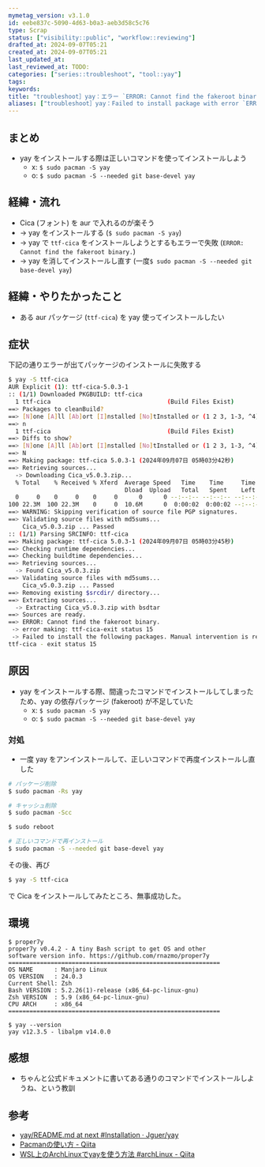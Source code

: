 ```yaml
---
mymetag_version: v3.1.0
id: eebe837c-5090-4d63-b0a3-aeb3d58c5c76
type: Scrap
status: ["visibility::public", "workflow::reviewing"]
drafted_at: 2024-09-07T05:21
created_at: 2024-09-07T05:21
last_updated_at:
last_reviewed_at: TODO:
categories: ["series::troubleshoot", "tool::yay"]
tags:
keywords:
title: "troubleshoot］yay：エラー `ERROR: Cannot find the fakeroot binary.` が出てパッケージのインストールに失敗した"
aliases: ["troubleshoot］yay：Failed to install package with error `ERROR: Cannot find the fakeroot binary.`"]
---
```


## まとめ

- yay をインストールする際は正しいコマンドを使ってインストールしよう
    - x: `$ sudo pacman -S yay`
    - o: `$ sudo pacman -S --needed git base-devel yay`

## 経緯・流れ

- Cica (フォント) を aur で入れるのが楽そう
- -> yay をインストールする (`$ sudo pacman -S yay`)
- -> yay で `ttf-cica` をインストールしようとするもエラーで失敗 (`ERROR: Cannot find the fakeroot binary.`)
- -> yay を消してインストールし直す (一度`$ sudo pacman -S --needed git base-devel yay`)

## 経緯・やりたかったこと

- ある aur パッケージ (`ttf-cica`) を yay 使ってインストールしたい

## 症状

下記の通りエラーが出てパッケージのインストールに失敗する

```sh
$ yay -S ttf-cica
AUR Explicit (1): ttf-cica-5.0.3-1
:: (1/1) Downloaded PKGBUILD: ttf-cica
  1 ttf-cica                                 (Build Files Exist)
==> Packages to cleanBuild?
==> [N]one [A]ll [Ab]ort [I]nstalled [No]tInstalled or (1 2 3, 1-3, ^4)
==> n
  1 ttf-cica                                 (Build Files Exist)
==> Diffs to show?
==> [N]one [A]ll [Ab]ort [I]nstalled [No]tInstalled or (1 2 3, 1-3, ^4)
==> N
==> Making package: ttf-cica 5.0.3-1 (2024年09月07日 05時03分42秒)
==> Retrieving sources...
  -> Downloading Cica_v5.0.3.zip...
  % Total    % Received % Xferd  Average Speed   Time    Time     Time  Current
                                 Dload  Upload   Total   Spent    Left  Speed
  0     0    0     0    0     0      0      0 --:--:-- --:--:-- --:--:--     0
100 22.3M  100 22.3M    0     0  10.6M      0  0:00:02  0:00:02 --:--:-- 12.4M
==> WARNING: Skipping verification of source file PGP signatures.
==> Validating source files with md5sums...
    Cica_v5.0.3.zip ... Passed
:: (1/1) Parsing SRCINFO: ttf-cica
==> Making package: ttf-cica 5.0.3-1 (2024年09月07日 05時03分45秒)
==> Checking runtime dependencies...
==> Checking buildtime dependencies...
==> Retrieving sources...
  -> Found Cica_v5.0.3.zip
==> Validating source files with md5sums...
    Cica_v5.0.3.zip ... Passed
==> Removing existing $srcdir/ directory...
==> Extracting sources...
  -> Extracting Cica_v5.0.3.zip with bsdtar
==> Sources are ready.
==> ERROR: Cannot find the fakeroot binary.
 -> error making: ttf-cica-exit status 15
 -> Failed to install the following packages. Manual intervention is required:
ttf-cica - exit status 15
```

## 原因

- yay をインストールする際、間違ったコマンドでインストールしてしまったため、yay の依存パッケージ (fakeroot) が不足していた
    - x: `$ sudo pacman -S yay`
    - o: `$ sudo pacman -S --needed git base-devel yay`

### 対処

- 一度 yay をアンインストールして、正しいコマンドで再度インストールし直した

```sh
# パッケージ削除
$ sudo pacman -Rs yay

# キャッシュ削除
$ sudo pacman -Scc

$ sudo reboot
```

```sh
# 正しいコマンドで再インストール
$ sudo pacman -S --needed git base-devel yay
```

その後、再び

```sh
$ yay -S ttf-cica
```

で Cica をインストールしてみたところ、無事成功した。

## 環境

```console
$ proper7y
proper7y v0.4.2 - A tiny Bash script to get OS and other
software version info. https://github.com/rnazmo/proper7y
============================================================
OS NAME      : Manjaro Linux
OS VERSION   : 24.0.3
Current Shell: Zsh
Bash VERSION : 5.2.26(1)-release (x86_64-pc-linux-gnu)
Zsh VERSION  : 5.9 (x86_64-pc-linux-gnu)
CPU ARCH     : x86_64
============================================================

$ yay --version
yay v12.3.5 - libalpm v14.0.0
```

## 感想

- ちゃんと公式ドキュメントに書いてある通りのコマンドでインストールしようね、という教訓

## 参考

- [yay/README.md at next #Installation · Jguer/yay](https://github.com/Jguer/yay/blob/675f0ba3f3d4bbc006a12c29e273df0f4f533edc/README.md#other-distributions)
- [Pacmanの使い方 - Qiita](https://qiita.com/MoriokaReimen/items/dbe1448ce6c0f80a6ac1)
- [WSL上のArchLinuxでyayを使う方法 #archLinux - Qiita](https://qiita.com/Hayao0819/items/1d647683bf458d10351a)
